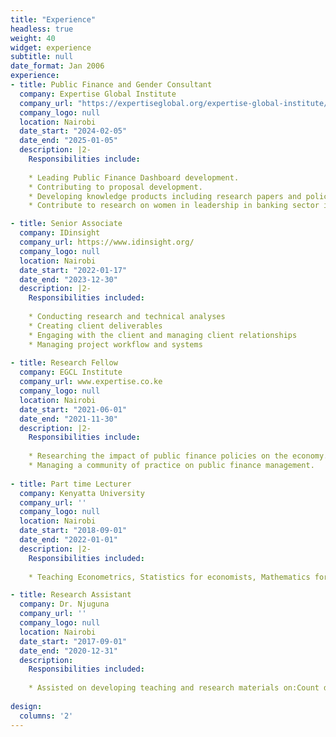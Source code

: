 ```yaml
---
title: "Experience"
headless: true
weight: 40
widget: experience
subtitle: null
date_format: Jan 2006
experience:
- title: Public Finance and Gender Consultant
  company: Expertise Global Institute
  company_url: "https://expertiseglobal.org/expertise-global-institute/"
  company_logo: null
  location: Nairobi
  date_start: "2024-02-05"
  date_end: "2025-01-05"
  description: |2-
    Responsibilities include:
    
    * Leading Public Finance Dashboard development.
    * Contributing to proposal development.
    * Developing knowledge products including research papers and policy briefs.
    * Contribute to research on women in leadership in banking sector in Kenya.

- title: Senior Associate
  company: IDinsight
  company_url: https://www.idinsight.org/
  company_logo: null
  location: Nairobi
  date_start: "2022-01-17"
  date_end: "2023-12-30"
  description: |2-
    Responsibilities included:
    
    * Conducting research and technical analyses
    * Creating client deliverables
    * Engaging with the client and managing client relationships 
    * Managing project workflow and systems
    
- title: Research Fellow
  company: EGCL Institute
  company_url: www.expertise.co.ke
  company_logo: null
  location: Nairobi
  date_start: "2021-06-01"
  date_end: "2021-11-30"
  description: |2-
    Responsibilities include:
    
    * Researching the impact of public finance policies on the economy.
    * Managing a community of practice on public finance management.
    
- title: Part time Lecturer
  company: Kenyatta University
  company_url: ''
  company_logo: null
  location: Nairobi
  date_start: "2018-09-01"
  date_end: "2022-01-01"
  description: |2-
    Responsibilities included: 
    
    * Teaching Econometrics, Statistics for economists, Mathematics for economists, Operational Research and Economic modeling and computer application.

- title: Research Assistant
  company: Dr. Njuguna
  company_url: ''
  company_logo: null
  location: Nairobi
  date_start: "2017-09-01"
  date_end: "2020-12-31"
  description:
    Responsibilities included: 
  
    * Assisted on developing teaching and research materials on:Count data models, Time series analysis, Trade models, and Public debt in Africa.
  
design:
  columns: '2'
---
```


